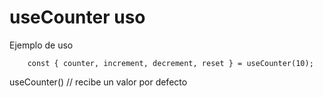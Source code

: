 # useCounter uso

Ejemplo de uso

```
    const { counter, increment, decrement, reset } = useCounter(10);
```

useCounter() // recibe un valor por defecto